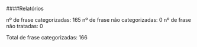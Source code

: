####Relatórios

nº de frase categorizadas: 165
nº de frase não categorizadas: 0
nº de frase não tratadas: 0

Total de frase categorizadas: 166
